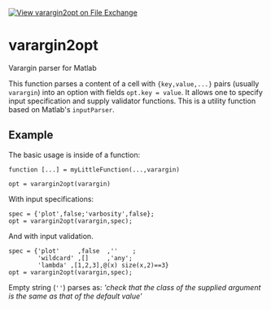 [![View varargin2opt on File Exchange](https://www.mathworks.com/matlabcentral/images/matlab-file-exchange.svg)](https://www.mathworks.com/matlabcentral/fileexchange/69972-varargin2opt)

# varargin2opt
Varargin parser for Matlab

This function parses a content of a cell with `{key,value,...}` pairs (usually `varargin`) into an option with fields `opt.key = value`. It allows one to specify input specification and supply validator functions. This is a utility function based on Matlab's `inputParser`.

## Example

<!-- language-all: lang-matlab -->

The basic usage is inside of a function:

    function [...] = myLittleFunction(...,varargin)
    
    opt = varargin2opt(varargin)

With input specifications:

    spec = {'plot',false;'varbosity',false};
    opt = varargin2opt(varargin,spec);

And with input validation.

    spec = {'plot'     ,false  ,''    ;
            'wildcard' ,[]     ,'any';
            'lambda' ,[1,2,3],@(x) size(x,2)==3}
    opt = varargin2opt(varargin,spec);

Empty string (`''`) parses as: _'check that the class of the supplied argument is the same as that of the default value'_
